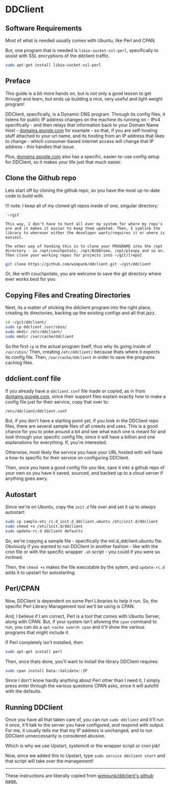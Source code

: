 # DDClient

## Software Requirements

Most of what is needed usually comes with Ubuntu, like Perl and CPAN.

But, one program that is needed is `libio-socket-ssl-perl`, specifically to assist with SSL encryptions of the ddclient traffic.

```bash
sudo apt-get install libio-socket-ssl-perl
```

## Preface

This guide is a bit more hands on, but is not only a good lesson to get through and learn, but ends up building a nice, very useful and light weight program!

DDClient, specifically, is a Dynamic DNS program. Through its config files, it listens for public IP address changes on the machine its running on - IPv4 specifically - and then relays that information back to your Domain Name Host - [domains.google.com][fc8a4088] for example - so that, if you are self-hosting stuff attached to your url name, and its hosting from an IP address that likes to change - which consumer-based internet access will change that IP address - this handles that issue.

Plus, [domains.google.com][fc8a4088] also has a specific, easier-to-use config setup for DDClient, so it makes your life just that much easier.

## Clone the Github repo

Lets start off by cloning the github repo, so you have the most up-to-date code to build with.

!!! note:
    I keep all of my cloned git repos inside of one, singular directory:

    `~/git`

    This way, I don't have to hunt all over my system for where my repo's are and it makes it easier to keep them updated. Then, I symlink the library to wherever either the developer wants/requires it or where is easiest.

    The other way of handing this is to clone your PROGRAMS into the /opt directory - so /opt/couchpotato, /opt/NzbDrone, /opt/plexpy and so on. Then clone your working repos for projects into ~/git/[repo]

```bash
git clone https://github.com/wimpunk/ddclient.git ~/git/ddclient
```

Or, like with couchpotato, you are welcome to save the git directory where ever works best for you.

## Copying Files and Creating Directories

Next, its a matter of sticking the ddclient program into the right place, creating its directories, backing up the existing configs and all that jazz.

```bash
cd ~/git/ddclient/
sudo cp ddclient /usr/sbin/
sudo mkdir /etc/ddclient/
sudo mkdir /var/cache/ddclient
```

So the first `cp` is the actual  program itself, thus why its going inside of `/usr/sbin/`
Then, creating `/etc/ddclient/` because thats where it expects its config file.
Then, `/var/cache/ddclient` in order to save the programs caching files.

## ddclient.conf file

If you already have a `ddclient.conf` file made or copied, as in from [domains.google.com][fc8a4088], since their support files explain exactly how to make a config file just for their service, copy that over to:

```bash
/etc/ddclient/ddclient.conf
```

But, if you don't have a starting point yet, if you look in the DDClient repo files, there are several sample files of all creeds and uses. This is a good chance for you to poke around a bit and see what each one is meant for and look through your specific config file, since it will have a billion and one explanations for everything. If, you're interested.

Otherwise, most likely the service you have your URL hosted with will have a how-to specific for their service on configuring DDClient.

Then, once you have a good config file you like, save it into a github repo of your own so you have it saved, sourced, and backed up to a cloud server if anything goes awry.

## Autostart

Since we're on Ubuntu, copy the `init.d` file over and set it up to _always_ autostart:

```bash
sudo cp sample-etc_rc.d_init.d_ddclient.ubuntu /etc/init.d/ddclient
sudo chmod +x /etc/init.d/ddclient
sudo update-rc.d ddclient defaults
```

So, we're copying a sample file - specifically the init.d_ddclient.ubuntu file. Obviously if you wanted to run DDClient in another fashion - like with the cron file or with the specific wrapper `.sh` script - you could if you were so inclined.

Then, the `chmod +x` makes the file executable by the sytem, and `update-rc.d` adds it to upstart for autostarting.

## Perl/CPAN

Now, DDClient is dependent on some Perl Libraries to help it run. So, the specific Perl Library Management tool we'll be using is CPAN.

And, I believe if I am correct, Perl is a tool that comes with Ubuntu Server, along with CPAN. But, if your system isn't allowing the  `cpan` command to run, you can do a `apt-cache search cpan` and it'll show the various programs that might include it.

If Perl completely isn't installed, then

```bash
sudo apt-get install perl
```

Then, once thats done, you'll want to install the library DDClient requires:

```bash
sudo cpan install Data::Validate::IP
```

Since I don't know hardly anything about Perl other than I need it, I simply press enter through the various questions CPAN asks, since it will autofill with the defaults.

## Running DDClient

Once you have all that taken care of, you can run `sudo ddclient` and it'll run it once, it'll talk to the server you have configured, and respond with output. For me, it usually tells me that my IP address is unchanged, and to run DDClient unneccessarily is considered abusive.

Which is why we use Upstart, systemctl or the wrapper script or cron job!

Now, since we added this to Upstart, type `sudo service ddclient start` and that script will take over the management!

* * *

These instructions are liberally copied from [wimpunk/ddclient's github page.](https://github.com/wimpunk/ddclient)


  [fc8a4088]: domains.google.com "Google DNS Hosting"
